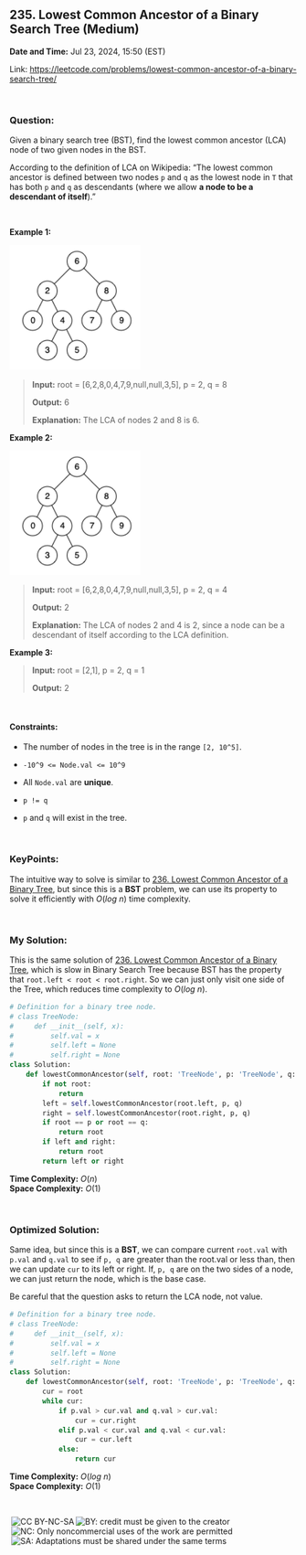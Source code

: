 ## 235. Lowest Common Ancestor of a Binary Search Tree (Medium)
**Date and Time:** Jul 23, 2024, 15:50 (EST)

Link: https://leetcode.com/problems/lowest-common-ancestor-of-a-binary-search-tree/

<br>

### Question:
Given a binary search tree (BST), find the lowest common ancestor (LCA) node of two given nodes in the BST.

According to the definition of LCA on Wikipedia: “The lowest common ancestor is defined between two nodes `p` and `q` as the lowest node in `T` that has both `p` and `q` as descendants (where we allow **a node to be a descendant of itself**).”

<br>

**Example 1:**

<img src="../images/235_1.png" width=230>

> **Input:** root = [6,2,8,0,4,7,9,null,null,3,5], p = 2, q = 8
> 
> **Output:** 6
>
> **Explanation:** The LCA of nodes 2 and 8 is 6.

**Example 2:**

<img src="../images/235_2.png" width=230>

> **Input:** root = [6,2,8,0,4,7,9,null,null,3,5], p = 2, q = 4
> 
> **Output:** 2
>
> **Explanation:** The LCA of nodes 2 and 4 is 2, since a node can be a descendant of itself according to the LCA definition.

**Example 3:**
> **Input:** root = [2,1], p = 2, q = 1
> 
> **Output:** 2

<br>

#### Constraints:
* The number of nodes in the tree is in the range `[2, 10^5]`.

* `-10^9 <= Node.val <= 10^9`

* All `Node.val` are **unique**.

* `p != q`

* `p` and `q` will exist in the tree.

<br>

### KeyPoints: 
The intuitive way to solve is similar to [236. Lowest Common Ancestor of a Binary Tree](./236.Lowest_Common_Ancestor_of_a_Binary_Tree(Medium).md), but since this is a **BST** problem, we can use its property to solve it efficiently with $O(log\ n)$ time complexity.

<br>

### My Solution:
This is the same solution of [236. Lowest Common Ancestor of a Binary Tree](./236.Lowest_Common_Ancestor_of_a_Binary_Tree(Medium).md), which is slow in Binary Search Tree because BST has the property that `root.left < root < root.right`. So we can just only visit one side of the Tree, which reduces time complexity to $O(log\ n)$.
```python
# Definition for a binary tree node.
# class TreeNode:
#     def __init__(self, x):
#         self.val = x
#         self.left = None
#         self.right = None
class Solution:
    def lowestCommonAncestor(self, root: 'TreeNode', p: 'TreeNode', q: 'TreeNode') -> 'TreeNode':
        if not root:
            return
        left = self.lowestCommonAncestor(root.left, p, q)
        right = self.lowestCommonAncestor(root.right, p, q)
        if root == p or root == q:
            return root
        if left and right:
            return root
        return left or right
```
**Time Complexity:** $O(n)$ <br>
**Space Complexity:** $O(1)$

<br>

### Optimized Solution:
Same idea, but since this is a **BST**, we can compare current `root.val` with `p.val` and `q.val` to see if `p, q` are greater than the root.val or less than, then we can update `cur` to its left or right. If, `p, q` are on the two sides of a node, we can just return the node, which is the base case.

Be careful that the question asks to return the LCA node, not value.
```python
# Definition for a binary tree node.
# class TreeNode:
#     def __init__(self, x):
#         self.val = x
#         self.left = None
#         self.right = None
class Solution:
    def lowestCommonAncestor(self, root: 'TreeNode', p: 'TreeNode', q: 'TreeNode') -> 'TreeNode':
        cur = root
        while cur:
            if p.val > cur.val and q.val > cur.val:
                cur = cur.right
            elif p.val < cur.val and q.val < cur.val:
                cur = cur.left
            else:
                return cur
```
**Time Complexity:** $O(log\ n)$ <br>
**Space Complexity:** $O(1)$

<br>

<img style="height:22px!important;margin-left:3px;vertical-align:text-bottom;" src="https://mirrors.creativecommons.org/presskit/icons/cc.svg?ref=chooser-v1" alt="CC BY-NC-SA" title="CC BY-NC-SA"><img style="height:22px!important;margin-left:3px;vertical-align:text-bottom;" src="https://mirrors.creativecommons.org/presskit/icons/by.svg?ref=chooser-v1" alt="BY: credit must be given to the creator" title="BY: credit must be given to the creator"><img style="height:22px!important;margin-left:3px;vertical-align:text-bottom;" src="https://mirrors.creativecommons.org/presskit/icons/nc.svg?ref=chooser-v1" alt="NC: Only noncommercial uses of the work are permitted" title="NC: Only noncommercial uses of the work are permitted"><img style="height:22px!important;margin-left:3px;vertical-align:text-bottom;" src="https://mirrors.creativecommons.org/presskit/icons/sa.svg?ref=chooser-v1" alt="SA: Adaptations must be shared under the same terms" title="SA: Adaptations must be shared under the same terms">